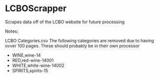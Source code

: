 # LCBOScrapper
Scrapes data off of the LCBO website for future processing

Notes:

LCBO Categories.csv
The following categories are removed due to having ovver 100 pages. These should probably be in their own processor
- WINE,wine-14
- RED,red-wine-14001
- WHITE,white-wine-14002
- SPIRITS,spirits-15
